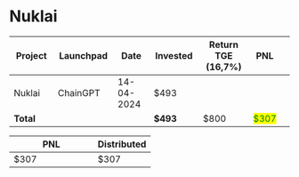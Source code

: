 # Nuklai



<table data-full-width="true"><thead><tr><th width="152">Project</th><th width="138">Launchpad</th><th width="132">Date</th><th width="133">Invested</th><th width="188">Return TGE (16,7%)</th><th>PNL</th><th></th></tr></thead><tbody><tr><td>Nuklai</td><td>ChainGPT</td><td>14-04-2024</td><td>$493</td><td></td><td></td><td></td></tr><tr><td><strong>Total</strong></td><td></td><td></td><td><strong>$493</strong></td><td>$800</td><td><mark style="color:green;">$307</mark></td><td></td></tr></tbody></table>

<table data-full-width="true"><thead><tr><th width="135">PNL</th><th>Distributed</th></tr></thead><tbody><tr><td>$307</td><td>$307</td></tr></tbody></table>
